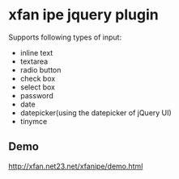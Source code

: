 # xfan ipe jquery plugin

Supports following types of input:

* inline text
* textarea
* radio button
* check box
* select box
* password
* date
* datepicker(using the datepicker of jQuery UI)
* tinymce

## Demo
http://xfan.net23.net/xfanipe/demo.html

